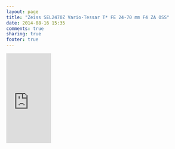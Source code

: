 ```yaml
---
layout: page
title: "Zeiss SEL2470Z Vario-Tessar T* FE 24-70 mm F4 ZA OSS"
date: 2014-08-16 15:35
comments: true
sharing: true
footer: true
---
```


<iframe style="width:120px;height:240px;" marginwidth="0" marginheight="0" scrolling="no" frameborder="0" src="http://r.matthiasnehlsen.com/zeiss-24-70/iframe">
</iframe>
